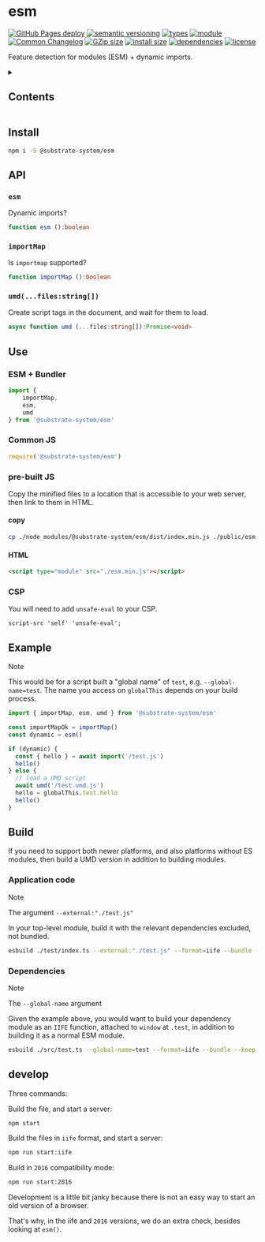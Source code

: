 # esm
[![GitHub Pages deploy](https://img.shields.io/github/actions/workflow/status/substrate-system/esm/gh-pages.yml?style=flat-square)](https://github.com/substrate-system/esm/actions/workflows/gh-pages.yml)
[![semantic versioning](https://img.shields.io/badge/semver-2.0.0-blue?logo=semver&style=flat-square)](https://semver.org/)
[![types](https://img.shields.io/npm/types/@substrate-system/esm?style=flat-square)](README.md)
[![module](https://img.shields.io/badge/module-ESM%2FCJS-blue?style=flat-square)](README.md)
[![Common Changelog](https://nichoth.github.io/badge/common-changelog.svg)](./CHANGELOG.md)
[![GZip size](https://img.shields.io/bundlephobia/minzip/@substrate-system/esm?style=flat-square&color=brightgreen)](https://bundlephobia.com/package/@substrate-system/esm)
[![install size](https://flat.badgen.net/packagephobia/install/@substrate-system/esm)](https://packagephobia.com/result?p=@substrate-system/esm)
[![dependencies](https://img.shields.io/badge/dependencies-zero-brightgreen.svg?style=flat-square)](package.json)
[![license](https://img.shields.io/badge/license-Big_Time-blue?style=flat-square)](LICENSE)


Feature detection for modules (ESM) + dynamic imports.

<details><summary><h2>Contents</h2></summary>

<!-- toc -->

- [Install](#install)
- [Use](#use)
  * [ESM + Bundler](#esm--bundler)
  * [Common JS](#common-js)
  * [pre-built JS](#pre-built-js)
- [Example](#example)
- [Build](#build)
  * [Application code](#application-code)
  * [Dependencies](#dependencies)
- [develop](#develop)

<!-- tocstop -->

</details>

## Install

```sh
npm i -S @substrate-system/esm
```

## API

### `esm`
Dynamic imports?

```ts
function esm ():boolean
```

### `importMap`
Is `importmap` supported?

```ts
function importMap ():boolean
```

### `umd(...files:string[])`
Create script tags in the document, and wait for them to load.

```ts
async function umd (...files:string[]):Promise<void>
```

## Use

### ESM + Bundler
```js
import {
    importMap,
    esm,
    umd
} from '@substrate-system/esm'
```

### Common JS
```js
require('@substrate-system/esm')
```

### pre-built JS
Copy the minified files to a location that is accessible to your web server,
then link to them in HTML.

#### copy
```sh
cp ./node_modules/@substrate-system/esm/dist/index.min.js ./public/esm.min.js
```

#### HTML
```html
<script type="module" src="./esm.min.js"></script>
```

### CSP
You will need to add `unsafe-eval` to your CSP.

```
script-src 'self' 'unsafe-eval';
```

## Example

> [!NOTE]  
> This would be for a script built a "global name" of `test`,
> e.g. `--global-name=test`. The name you access on `globalThis` depends on your
> build process.

```js
import { importMap, esm, umd } from '@substrate-system/esm'

const importMapOk = importMap()
const dynamic = esm()

if (dynamic) {
  const { hello } = await import('/test.js')
  hello()
} else {
  // load a UMD script
  await umd('/test.umd.js')
  hello = globalThis.test.hello
  hello()
}
```

## Build
If you need to support both newer platforms, and also platforms without
ES modules, then build a UMD version in addition to building modules.

### Application code

> [!NOTE]  
> The argument `--external:"./test.js"`

In your top-level module, build it with the relevant dependencies
excluded, not bundled.

```sh
esbuild ./test/index.ts --external:"./test.js" --format=iife --bundle --keep-names > public/bundle.js
```

### Dependencies

> [!NOTE]  
> The `--global-name` argument

Given the example above, you would want to build your dependency module
as an `IIFE` function, attached to `window` at `.test`, in addition to building
it as a normal ESM module.

```sh
esbuild ./src/test.ts --global-name=test --format=iife --bundle --keep-names > public/test.umd.js
```

## develop

Three commands:

Build the file, and start a server:

```sh
npm start
```

Build the files in `iife` format, and start a server:

```sh
npm run start:iife
```

Build in `2016` compatibility mode:

```sh
npm run start:2016
```

Development is a little bit janky because there is not an easy way to start
an old version of a browser.

That's why, in the iife and `2016` versions, we do an extra check, besides
looking at `esm()`.
